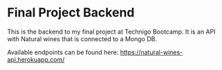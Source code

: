 # Final Project Backend

This is the backend to my final project at Technigo Bootcamp. 
It is an API with Natural wines that is connected to a Mongo DB.

Available endpoints can be found here: 
https://natural-wines-api.herokuapp.com/

